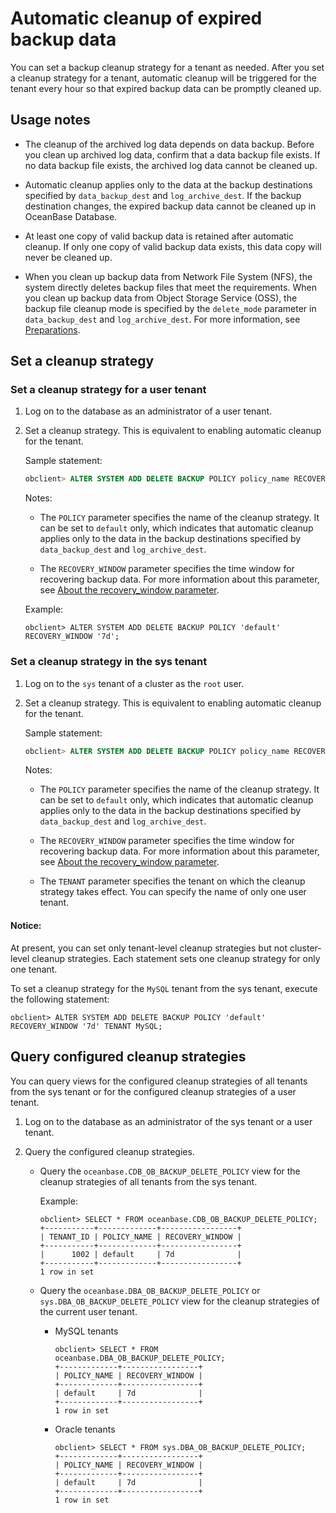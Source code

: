 # Automatic cleanup of expired backup data

You can set a backup cleanup strategy for a tenant as needed. After you set a cleanup strategy for a tenant, automatic cleanup will be triggered for the tenant every hour so that expired backup data can be promptly cleaned up.

## Usage notes

* The cleanup of the archived log data depends on data backup. Before you clean up archived log data, confirm that a data backup file exists. If no data backup file exists, the archived log data cannot be cleaned up.

* Automatic cleanup applies only to the data at the backup destinations specified by `data_backup_dest` and `log_archive_dest`. If the backup destination changes, the expired backup data cannot be cleaned up in OceanBase Database.

* At least one copy of valid backup data is retained after automatic cleanup. If only one copy of valid backup data exists, this data copy will never be cleaned up.

* When you clean up backup data from Network File System (NFS), the system directly deletes backup files that meet the requirements. When you clean up backup data from Object Storage Service (OSS), the backup file cleanup mode is specified by the `delete_mode` parameter in `data_backup_dest` and `log_archive_dest`. For more information, see [Preparations](../4.data-backup/1.preparation-before-data-backup.md).

## Set a cleanup strategy

### Set a cleanup strategy for a user tenant

1. Log on to the database as an administrator of a user tenant.

2. Set a cleanup strategy. This is equivalent to enabling automatic cleanup for the tenant.

   Sample statement:

   ```sql
   obclient> ALTER SYSTEM ADD DELETE BACKUP POLICY policy_name RECOVERY_WINDOW recovery_window;
   ```

   Notes:

   * The `POLICY` parameter specifies the name of the cleanup strategy. It can be set to `default` only, which indicates that automatic cleanup applies only to the data in the backup destinations specified by `data_backup_dest` and `log_archive_dest`.

   * The `RECOVERY_WINDOW` parameter specifies the time window for recovering backup data. For more information about this parameter, see [About the recovery_window parameter](5.parameters-of-cleaning-up-backup.md).

   Example:

   ```shell
   obclient> ALTER SYSTEM ADD DELETE BACKUP POLICY 'default' RECOVERY_WINDOW '7d';
   ```

### Set a cleanup strategy in the sys tenant

1. Log on to the `sys` tenant of a cluster as the `root` user.

2. Set a cleanup strategy. This is equivalent to enabling automatic cleanup for the tenant.

   Sample statement:

   ```sql
   obclient> ALTER SYSTEM ADD DELETE BACKUP POLICY policy_name RECOVERY_WINDOW recovery_window TENANT tenant_name;
   ```

   Notes:

   * The `POLICY` parameter specifies the name of the cleanup strategy. It can be set to `default` only, which indicates that automatic cleanup applies only to the data in the backup destinations specified by `data_backup_dest` and `log_archive_dest`.

   * The `RECOVERY_WINDOW` parameter specifies the time window for recovering backup data. For more information about this parameter, see [About the recovery_window parameter](5.parameters-of-cleaning-up-backup.md).

   * The `TENANT` parameter specifies the tenant on which the cleanup strategy takes effect. You can specify the name of only one user tenant.

  <main id="notice" type='notice'>
    <h4>Notice:</h4>
    <p>At present, you can set only tenant-level cleanup strategies but not cluster-level cleanup strategies. Each statement sets one cleanup strategy for only one tenant. </p>
  </main>

To set a cleanup strategy for the `MySQL` tenant from the sys tenant, execute the following statement:

```shell
obclient> ALTER SYSTEM ADD DELETE BACKUP POLICY 'default' RECOVERY_WINDOW '7d' TENANT MySQL;
```

## Query configured cleanup strategies

You can query views for the configured cleanup strategies of all tenants from the sys tenant or for the configured cleanup strategies of a user tenant.

1. Log on to the database as an administrator of the sys tenant or a user tenant.

2. Query the configured cleanup strategies.

   * Query the `oceanbase.CDB_OB_BACKUP_DELETE_POLICY` view for the cleanup strategies of all tenants from the sys tenant.

      Example:

      ```shell
      obclient> SELECT * FROM oceanbase.CDB_OB_BACKUP_DELETE_POLICY;
      +-----------+-------------+-----------------+
      | TENANT_ID | POLICY_NAME | RECOVERY_WINDOW |
      +-----------+-------------+-----------------+
      |      1002 | default     | 7d              |
      +-----------+-------------+-----------------+
      1 row in set
      ```

   * Query the `oceanbase.DBA_OB_BACKUP_DELETE_POLICY` or `sys.DBA_OB_BACKUP_DELETE_POLICY` view for the cleanup strategies of the current user tenant.

      * MySQL tenants

         ```shell
         obclient> SELECT * FROM oceanbase.DBA_OB_BACKUP_DELETE_POLICY;
         +-------------+-----------------+
         | POLICY_NAME | RECOVERY_WINDOW |
         +-------------+-----------------+
         | default     | 7d              |
         +-------------+-----------------+
         1 row in set
         ```

      * Oracle tenants

         ```shell
         obclient> SELECT * FROM sys.DBA_OB_BACKUP_DELETE_POLICY;
         +-------------+-----------------+
         | POLICY_NAME | RECOVERY_WINDOW |
         +-------------+-----------------+
         | default     | 7d              |
         +-------------+-----------------+
         1 row in set
         ```

